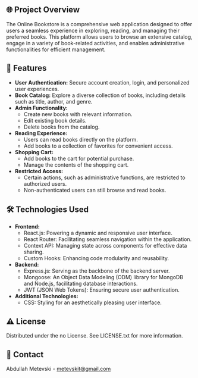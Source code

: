 
## 🌐 Project Overview

The Online Bookstore is a comprehensive web application designed to offer users a seamless experience in exploring, reading, and managing their preferred books. This platform allows users to browse an extensive catalog, engage in a variety of book-related activities, and enables administrative functionalities for efficient management.

## 🚀 Features

- **User Authentication:** Secure account creation, login, and personalized user experiences.
- **Book Catalog:** Explore a diverse collection of books, including details such as title, author, and genre.
- **Admin Functionality:**
  - Create new books with relevant information.
  - Edit existing book details.
  - Delete books from the catalog.
- **Reading Experience:**
  - Users can read books directly on the platform.
  - Add books to a collection of favorites for convenient access.
- **Shopping Cart:**
  - Add books to the cart for potential purchase.
  - Manage the contents of the shopping cart.
- **Restricted Access:**
  - Certain actions, such as administrative functions, are restricted to authorized users.
  - Non-authenticated users can still browse and read books.

## 🛠️ Technologies Used

- **Frontend:**
  - React.js: Powering a dynamic and responsive user interface.
  - React Router: Facilitating seamless navigation within the application.
  - Context API: Managing state across components for effective data sharing.
  - Custom Hooks: Enhancing code modularity and reusability.
- **Backend:**
  - Express.js: Serving as the backbone of the backend server.
  - Mongoose: An Object Data Modeling (ODM) library for MongoDB and Node.js, facilitating database interactions.
  - JWT (JSON Web Tokens): Ensuring secure user authentication.
- **Additional Technologies:**
  - CSS: Styling for an aesthetically pleasing user interface.

 ## :warning: License

Distributed under the no License. See LICENSE.txt for more information.

## :handshake: Contact

Abdullah Metevski - metevskit@gmail.com
